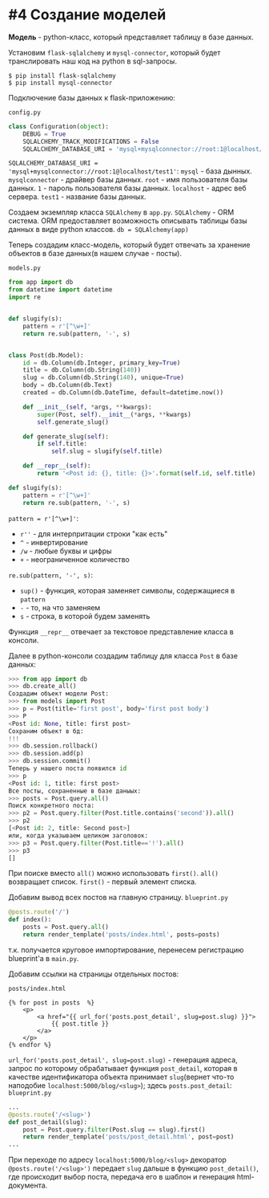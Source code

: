 # #4 Создание моделей
**Модель** - python-класс, который представляет таблицу в базе данных.

Установим `flask-sqlalchemy` и `mysql-connector`, который будет транслировать наш код на python в sql-запросы.
```
$ pip install flask-sqlalchemy
$ pip install mysql-connector
```

Подключение базы данных к flask-приложению:

`config.py`
```python
class Configuration(object):
    DEBUG = True
    SQLALCHEMY_TRACK_MODIFICATIONS = False
    SQLALCHEMY_DATABASE_URI = 'mysql+mysqlconnector://root:1@localhost/test1'
```

`SQLALCHEMY_DATABASE_URI = 'mysql+mysqlconnector://root:1@localhost/test1'`:
`mysql` - база дынных.
`mysqlconnector` - драйвер базы данных.
`root` - имя пользователя базы данных.
`1` - пароль пользователя базы данных.
`localhost` - адрес веб сервера.
`test1` - название базы данных.

Создаем экземпляр класса `SQLAlchemy` в `app.py`. `SQLAlchemy` - ORM система. ORM предоставляет возможность описывать таблицы базы данных в виде python классов.
`db = SQLAlchemy(app)`

Теперь создадим класс-модель, который будет отвечать за хранение объектов в базе данных(в нашем случае - посты).

`models.py`
```python
from app import db
from datetime import datetime
import re


def slugify(s):
    pattern = r'[^\w+]'
    return re.sub(pattern, '-', s)


class Post(db.Model):
    id = db.Column(db.Integer, primary_key=True)
    title = db.Column(db.String(140))
    slug = db.Column(db.String(140), unique=True)
    body = db.Column(db.Text)
    created = db.Column(db.DateTime, default=datetime.now())

    def __init__(self, *args, **kwargs):
        super(Post, self).__init__(*args, **kwargs)
        self.generate_slug()

    def generate_slug(self):
        if self.title:
            self.slug = slugify(self.title)

    def __repr__(self):
        return '<Post id: {}, title: {}>'.format(self.id, self.title)

```

```python
def slugify(s):
    pattern = r'[^\w+]'
    return re.sub(pattern, '-', s)
```

`pattern = r'[^\w+]'`:
* `r''` - для интерпритации строки "как есть"
* `^` - инвертирование
* `/w` - любые буквы и цифры
* `+` - неограниченное количество

`re.sub(pattern, '-', s)`: 
* `sup()` - функция, которая заменяет символы, содержащиеся в `pattern`
* `-` - то, на что заменяем
* `s` - строка, в которой будем заменять

Функция `__repr__` отвечает за текстовое представление класса в консоли.


Далее в python-консоли создадим таблицу для класса `Post` в базе данных:
```python
>>> from app import db
>>> db.create_all()
Создадим объект модели Post:
>>> from models import Post
>>> p = Post(title='first post', body='first post body')
>>> P
<Post id: None, title: first post>
Сохраним объект в бд:
!!!
>>> db.session.rollback()
>>> db.session.add(p)
>>> db.session.commit()
Теперь у нашего поста появился id
>>> p
<Post id: 1, title: first post>
Все посты, сохраненные в базе даныых:
>>> posts = Post.query.all()
Поиск конкретного поста:
>>> p2 = Post.query.filter(Post.title.contains('second')).all()
>>> p2
[<Post id: 2, title: Second post>]
или, когда указываем целиком заголовок:
>>> p3 = Post.query.filter(Post.title=='!').all()
>>> p3
[]
```
При поиске вместо `all()` можно использовать `first()`. `all()` возвращает список. `first()` - первый элемент списка.

Добавим вывод всех постов на главную страницу.
`blueprint.py`
```python
@posts.route('/')
def index():
    posts = Post.query.all()
    return render_template('posts/index.html', posts=posts)
```
т.к. получается круговое импортирование, перенесем регистрацию blueprint'a в `main.py`.

Добавим ссылки на страницы отдельных постов:

`posts/index.html`
```django
{% for post in posts  %}
    <p>
        <a href="{{ url_for('posts.post_detail', slug=post.slug) }}">
            {{ post.title }}
        </a>
    </p>
{% endfor %}
```
`url_for('posts.post_detail', slug=post.slug)` - генерация адреса, запрос по которому обрабатывает функция `post_detail`, которая в качестве идентификатора объекта принимает `slug`(вернет что-то наподобие `localhost:5000/blog/<slug>`);
здесь `posts.post_detail`:
`blueprint.py`
```python
...
@posts.route('/<slug>')
def post_detail(slug):
    post = Post.query.filter(Post.slug == slug).first()
    return render_template('posts/post_detail.html', post=post)
...
```
При переходе по адресу `localhost:5000/blog/<slug>` декоратор `@posts.route('/<slug>')` передает `slug` дальше в функцию `post_detail()`, где происходит выбор поста, передача его в шаблон и генерация html-документа.
